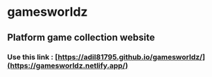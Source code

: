 # gamesworldz

## Platform game collection website

### Use this link : [https://adil81795.github.io/gamesworldz/](https://gamesworldz.netlify.app/)
